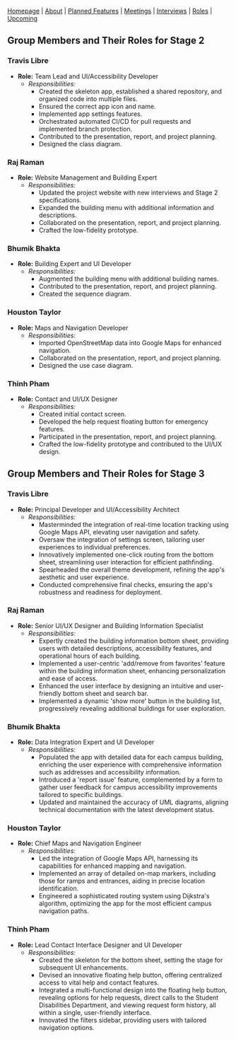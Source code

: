[Homepage](index.md) | [About](about.md) | [Planned Features](features.md) | [Meetings](meetings.md) | [Interviews](interviews.md) | [Roles](roles.md) | [Upcoming](upcoming.md)

## Group Members and Their Roles for Stage 2

### Travis Libre
- **Role:** Team Lead and UI/Accessibility Developer
  - *Responsibilities:*
    - Created the skeleton app, established a shared repository, and organized code into multiple files.
    - Ensured the correct app icon and name.
    - Implemented app settings features.
    - Orchestrated automated CI/CD for pull requests and implemented branch protection.
    - Contributed to the presentation, report, and project planning.
    - Designed the class diagram.

### Raj Raman
- **Role:** Website Management and Building Expert
  - *Responsibilities:*
    - Updated the project website with new interviews and Stage 2 specifications.
    - Expanded the building menu with additional information and descriptions.
    - Collaborated on the presentation, report, and project planning.
    - Crafted the low-fidelity prototype.

### Bhumik Bhakta
- **Role:** Building Expert and UI Developer
  - *Responsibilities:*
    - Augmented the building menu with additional building names.
    - Contributed to the presentation, report, and project planning.
    - Created the sequence diagram.

### Houston Taylor
- **Role:** Maps and Navigation Developer
  - *Responsibilities:*
    - Imported OpenStreetMap data into Google Maps for enhanced navigation.
    - Collaborated on the presentation, report, and project planning.
    - Designed the use case diagram.

### Thinh Pham
- **Role:** Contact and UI/UX Designer
  - *Responsibilities:*
    - Created initial contact screen.
    - Developed the help request floating button for emergency features.
    - Participated in the presentation, report, and project planning.
    - Crafted the low-fidelity prototype and contributed to the UI/UX design.
   
## Group Members and Their Roles for Stage 3

### Travis Libre
- **Role:** Principal Developer and UI/Accessibility Architect
  - *Responsibilities:*
    - Masterminded the integration of real-time location tracking using Google Maps API, elevating user navigation and safety.
    - Oversaw the integration of settings screen, tailoring user experiences to individual preferences.
    - Innovatively implemented one-click routing from the bottom sheet, streamlining user interaction for efficient pathfinding.
    - Spearheaded the overall theme development, refining the app's aesthetic and user experience.
    - Conducted comprehensive final checks, ensuring the app's robustness and readiness for deployment.

### Raj Raman
- **Role:** Senior UI/UX Designer and Building Information Specialist
  - *Responsibilities:*
    - Expertly created the building information bottom sheet, providing users with detailed descriptions, accessibility features, and operational hours of each building.
    - Implemented a user-centric 'add/remove from favorites' feature within the building information sheet, enhancing personalization and ease of access.
    - Enhanced the user interface by designing an intuitive and user-friendly bottom sheet and search bar.
    - Implemented a dynamic 'show more' button in the building list, progressively revealing additional buildings for user exploration.

### Bhumik Bhakta
- **Role:** Data Integration Expert and UI Developer
  - *Responsibilities:*
    - Populated the app with detailed data for each campus building, enriching the user experience with comprehensive information such as addresses and accessibility information.
    - Introduced a 'report issue' feature, complemented by a form to gather user feedback for campus accessibility improvements tailored to specific buildings.
    - Updated and maintained the accuracy of UML diagrams, aligning technical documentation with the latest development status.

### Houston Taylor
- **Role:** Chief Maps and Navigation Engineer
  - *Responsibilities:*
    - Led the integration of Google Maps API, harnessing its capabilities for enhanced mapping and navigation.
    - Implemented an array of detailed on-map markers, including those for ramps and entrances, aiding in precise location identification.
    - Engineered a sophisticated routing system using Dijkstra's algorithm, optimizing the app for the most efficient campus navigation paths.

### Thinh Pham
- **Role:** Lead Contact Interface Designer and UI Developer
  - *Responsibilities:*
    - Created the skeleton for the bottom sheet, setting the stage for subsequent UI enhancements.
    - Devised an innovative floating help button, offering centralized access to vital help and contact features.
    - Integrated a multi-functional design into the floating help button, revealing options for help requests, direct calls to the Student Disabilities Department, and viewing request form history, all within a single, user-friendly interface.
    - Innovated the filters sidebar, providing users with tailored navigation options.
